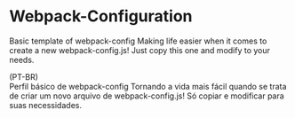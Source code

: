 # Webpack-Configuration
Basic template of webpack-config
Making life easier when it comes to create a new webpack-config.js! Just copy this one and modify to your needs.



(PT-BR) <br>
Perfil básico de webpack-config
Tornando a vida mais fácil quando se trata de criar um novo arquivo de webpack-config.js! Só copiar e modificar para suas necessidades.
